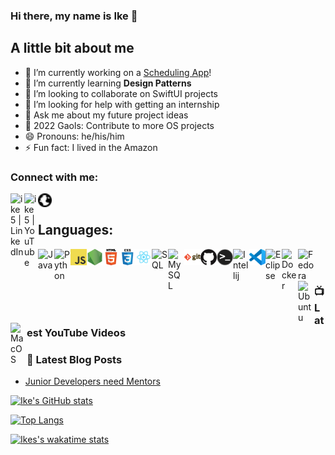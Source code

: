 ### Hi there, my name is Ike 👋

<!--
**ike5/ike5** is a ✨ _special_ ✨ repository because its `README.md` (this file) appears on your GitHub profile.

Here are some ideas to get you started:

- 🔭 I’m currently working on ...
- 🌱 I’m currently learning ...
- 👯 I’m looking to collaborate on ...
- 🤔 I’m looking for help with ...
- 💬 Ask me about ...
- 📫 How to reach me: ...
- 😄 Pronouns: ...
- ⚡ Fun fact: ...
-->

## A little bit about me
- 🔭 I’m currently working on a [Scheduling App][appLink]!
- 🌱 I’m currently learning **Design Patterns**
- 👯 I’m looking to collaborate on SwiftUI projects
- 🤔 I’m looking for help with getting an internship
- 💬 Ask me about my future project ideas
- 📅 2022 Gaols: Contribute to more OS projects
- 😄 Pronouns: he/his/him
- ⚡ Fun fact: I lived in the Amazon


### Connect with me:
[<img align="left" alt="ike5 | LinkedIn" width="22px" src="https://cdn.jsdelivr.net/npm/simple-icons@v3/icons/linkedin.svg" />][linkedin]
[<img align="left" alt="ike5 | YouTube" width="22px" src="https://cdn.jsdelivr.net/npm/simple-icons@v3/icons/youtube.svg" />][youtube]
[<img align="left" alt="ikemaldonado.com" width="22px" src="https://raw.githubusercontent.com/iconic/open-iconic/master/svg/globe.svg" />][website]

<br/>

## Languages:  

<img align="left" alt="Java" width="26px" 
src="https://brandslogos.com/wp-content/uploads/images/large/java-logo-1.png" />

<img align="left" alt="Python" width="26px" 
src="https://cdn.freebiesupply.com/logos/large/2x/python-5-logo-png-transparent.png" />

<img align="left" alt="JavaScript" width="26px" src="https://raw.githubusercontent.com/github/explore/80688e429a7d4ef2fca1e82350fe8e3517d3494d/topics/javascript/javascript.png" />

<img align="left" alt="Node.js" width="26px" src="https://raw.githubusercontent.com/github/explore/80688e429a7d4ef2fca1e82350fe8e3517d3494d/topics/nodejs/nodejs.png" />

<img align="left" alt="HTML5" width="26px" src="https://raw.githubusercontent.com/github/explore/80688e429a7d4ef2fca1e82350fe8e3517d3494d/topics/html/html.png" />

<img align="left" alt="CSS3" width="26px" src="https://raw.githubusercontent.com/github/explore/80688e429a7d4ef2fca1e82350fe8e3517d3494d/topics/css/css.png" />

<img align="left" alt="React" width="26px" src="https://raw.githubusercontent.com/github/explore/80688e429a7d4ef2fca1e82350fe8e3517d3494d/topics/react/react.png" />

<img align="left" alt="SQL" width="26px" src="https://www.pngitem.com/pimgs/m/197-1973343_sql-database-icon-png-transparent-png.png" />

<img align="left" alt="MySQL" width="26px" src="https://download.logo.wine/logo/MySQL/MySQL-Logo.wine.png" />

<img align="left" alt="Git" width="26px" src="https://raw.githubusercontent.com/github/explore/80688e429a7d4ef2fca1e82350fe8e3517d3494d/topics/git/git.png" />

<img align="left" alt="GitHub" width="26px" src="https://raw.githubusercontent.com/github/explore/78df643247d429f6cc873026c0622819ad797942/topics/github/github.png" />

<img align="left" alt="Terminal" width="26px" src="https://raw.githubusercontent.com/github/explore/80688e429a7d4ef2fca1e82350fe8e3517d3494d/topics/terminal/terminal.png" />

<img align="left" alt="Intellij" width="26px" 
src="https://upload.wikimedia.org/wikipedia/commons/thumb/9/9c/IntelliJ_IDEA_Icon.svg/1024px-IntelliJ_IDEA_Icon.svg.png" />

<img align="left" alt="Visual Studio Code" width="26px" src="https://raw.githubusercontent.com/github/explore/80688e429a7d4ef2fca1e82350fe8e3517d3494d/topics/visual-studio-code/visual-studio-code.png" />

<img align="left" alt="Eclipse" width="26px" 
src="https://cdn.freebiesupply.com/logos/large/2x/eclipse-11-logo-png-transparent.png" />

<img align="left" alt="Docker" width="26px" 
src="https://www.docker.com/sites/default/files/d8/2019-07/vertical-logo-monochromatic.png" />

<img align="left" alt="Fedora" width="26px" 
src="https://upload.wikimedia.org/wikipedia/commons/thumb/3/3f/Fedora_logo.svg/1024px-Fedora_logo.svg.png" />

<img align="left" alt="Ubuntu" width="26px" 
src="https://upload.wikimedia.org/wikipedia/commons/thumb/a/ab/Logo-ubuntu_cof-orange-hex.svg/1200px-Logo-ubuntu_cof-orange-hex.svg.png" />

<img align="left" alt="MacOS" width="26px" 
src="https://upload.wikimedia.org/wikipedia/commons/thumb/3/30/MacOS_logo.svg/2048px-MacOS_logo.svg.png" />









<br>
<br>

### 📺 Latest YouTube Videos
<!-- YOUTUBE:START -->
<!-- YOUTUBE:END -->


### 📕 Latest Blog Posts
<!-- BLOG-POST-LIST:START -->
- [Junior Developers need Mentors](https://dev.to/ike5/junior-developers-need-mentors-4aei)
<!-- BLOG-POST-LIST:END -->


[![Ike's GitHub stats](https://github-readme-stats.vercel.app/api?username=ike5&show_icons=true&count_private=true)](https://github.com/anuraghazra/github-readme-stats)

[![Top Langs](https://github-readme-stats.vercel.app/api/top-langs/?username=ike5&langs_count=8)](https://github.com/anuraghazra/github-readme-stats)

[![Ikes's wakatime stats](https://github-readme-stats.vercel.app/api/wakatime?username=ike5)](https://github.com/anuraghazra/github-readme-stats)

[appLink]: https://github.com/ike5/SchedulingManagerV2
[linkedin]: https://www.linkedin.com/in/ike-maldonado/
[youtube]: https://www.youtube.com/channel/UCM_QWbs_QJV0DyU_8rbV9zQ
[website]: https://www.ikemaldonado.com
